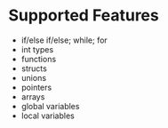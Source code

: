 # Supported Features
 - if/else if/else; while; for
 - int types
 - functions
 - structs
 - unions
 - pointers
 - arrays
 - global variables
 - local variables
